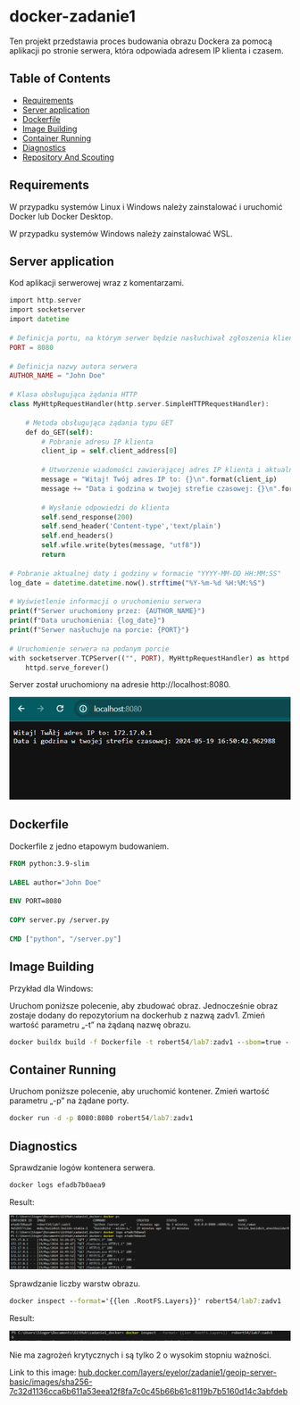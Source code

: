 # docker-zadanie1
Ten projekt przedstawia proces budowania obrazu Dockera za pomocą aplikacji po stronie serwera, która odpowiada adresem IP klienta i czasem.

## Table of Contents

- [Requirements](#requirements)
- [Server application](#server-application)
- [Dockerfile](#dockerfile)
- [Image Building](#image-building)
- [Container Running](#container-running)
- [Diagnostics](#diagnostics)
- [Repository And Scouting](#repository-and-scouting)

## Requirements

W przypadku systemów Linux i Windows należy zainstalować i uruchomić Docker lub Docker Desktop. 

W przypadku systemów Windows należy zainstalować WSL.

## Server application

Kod aplikacji serwerowej wraz z komentarzami.

```php
import http.server
import socketserver
import datetime

# Definicja portu, na którym serwer będzie nasłuchiwał zgłoszenia klienta
PORT = 8080

# Definicja nazwy autora serwera
AUTHOR_NAME = "John Doe"

# Klasa obsługująca żądania HTTP
class MyHttpRequestHandler(http.server.SimpleHTTPRequestHandler):
    
    # Metoda obsługująca żądania typu GET
    def do_GET(self):
        # Pobranie adresu IP klienta
        client_ip = self.client_address[0]
        
        # Utworzenie wiadomości zawierającej adres IP klienta i aktualną datę i godzinę
        message = "Witaj! Twój adres IP to: {}\n".format(client_ip)
        message += "Data i godzina w twojej strefie czasowej: {}\n".format(datetime.datetime.now())
        
        # Wysłanie odpowiedzi do klienta
        self.send_response(200)
        self.send_header('Content-type','text/plain')
        self.end_headers()
        self.wfile.write(bytes(message, "utf8"))
        return

# Pobranie aktualnej daty i godziny w formacie "YYYY-MM-DD HH:MM:SS"
log_date = datetime.datetime.now().strftime("%Y-%m-%d %H:%M:%S")

# Wyświetlenie informacji o uruchomieniu serwera
print(f"Serwer uruchomiony przez: {AUTHOR_NAME}")
print(f"Data uruchomienia: {log_date}")
print(f"Serwer nasłuchuje na porcie: {PORT}")

# Uruchomienie serwera na podanym porcie
with socketserver.TCPServer(("", PORT), MyHttpRequestHandler) as httpd:
    httpd.serve_forever()

```

Server został uruchomiony na adresie http://localhost:8080.

![Client IP Public VPN](images/strona.png)

## Dockerfile

Dockerfile z jedno etapowym budowaniem.

```dockerfile
FROM python:3.9-slim

LABEL author="John Doe"

ENV PORT=8080

COPY server.py /server.py

CMD ["python", "/server.py"]

```

## Image Building

Przykład dla Windows:

Uruchom poniższe polecenie, aby zbudować obraz. Jednocześnie obraz zostaje dodany do repozytorium na dockerhub z nazwą zadv1. Zmień wartość parametru „-t” na żądaną nazwę obrazu.

```cmd
docker buildx build -f Dockerfile -t robert54/lab7:zadv1 --sbom=true --provenance=true --push .
```

## Container Running

Uruchom poniższe polecenie, aby uruchomić kontener. Zmień wartość parametru „-p” na żądane porty.

```cmd
docker run -d -p 8080:8080 robert54/lab7:zadv1
```

## Diagnostics

Sprawdzanie logów kontenera serwera.

```cmd
docker logs efadb7b0aea9
```

Result:

![Logs](images/logi.png)

Sprawdzanie liczby warstw obrazu.

```cmd
docker inspect --format='{{len .RootFS.Layers}}' robert54/lab7:zadv1
```

Result:

![Layers](images/warstwy.png)

Nie ma zagrożeń krytycznych i są tylko 2 o wysokim stopniu ważności.

Link to this image: [hub.docker.com/layers/eyelor/zadanie1/geoip-server-basic/images/sha256-7c32d1136cca6b611a53eea12f8fa7c0c45b66b61c8119b7b5160d14c3abfdeb](https://hub.docker.com/layers/robert54/lab7/zadv1/images/sha256-5edabd72402740eb92fcc3dddcdcd95c38bd13e43ee1b8a29a74b1da910d4811?context=repo)
